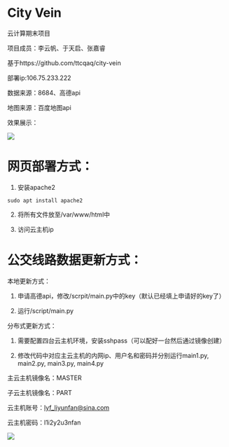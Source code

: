 # City Vein

云计算期末项目

项目成员：李云帆、于天启、张嘉睿

基于https://github.com/ttcqaq/city-vein

部署ip:106.75.233.222

数据来源：8684、高德api

地图来源：百度地图api

效果展示：

![](/10195501416/city-vein/raw/branch/master/README_PIC/pic1.png)

# 网页部署方式：

1. 安装apache2
```
sudo apt install apache2
```

2. 将所有文件放至/var/www/html中

3. 访问云主机ip

# 公交线路数据更新方式：

本地更新方式：

1. 申请高德api，修改/scrpit/main.py中的key（默认已经填上申请好的key了）

2. 运行/script/main.py

分布式更新方式：

1. 需要配置四台云主机环境，安装sshpass（可以配好一台然后通过镜像创建）

2. 修改代码中对应主云主机的内网ip、用户名和密码并分别运行main1.py, main2.py, main3.py, main4.py

主云主机镜像名：MASTER

子云主机镜像名：PART

云主机账号：lyf_liyunfan@sina.com

云主机密码：l1i2y2u3nfan

![](/10195501416/city-vein/raw/branch/master/README_PIC/pic3.png)